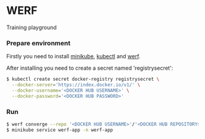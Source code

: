 # WERF

Training playground

### Prepare environment

Firstly you need to install [minikube](https://kubernetes.io/ru/docs/tasks/tools/install-minikube/), [kubectl](https://kubernetes.io/docs/tasks/tools/install-kubectl-linux/) and [werf](https://ru.werf.io/documentation/v1.2/index.html).

After installing you need to create a secret named 'registrysecret':

```bash
$ kubectl create secret docker-registry registrysecret \
  --docker-server='https://index.docker.io/v1/' \
  --docker-username='<DOCKER HUB USERNAME>' \
  --docker-password='<DOCKER HUB PASSWORD>'
```

### Run

```bash
$ werf converge --repo '<DOCKER HUB USERNAME>'/'<DOCKER HUB REPOSITORY>'
$ minikube service werf-app -n werf-app
```